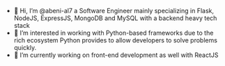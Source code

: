 - 👋 Hi, I’m @abeni-al7 a Software Engineer mainly specializing in Flask, NodeJS, ExpressJS, MongoDB and MySQL with a backend heavy tech stack
- 👀 I’m interested in working with Python-based frameworks due to the rich ecosystem Python provides to allow developers to solve problems quickly.
- 🌱 I’m currently working on front-end development as well with ReactJS


<!---
abeni-al7/abeni-al7 is a ✨ special ✨ repository because its `README.md` (this file) appears on your GitHub profile.
You can click the Preview link to take a look at your changes.
--->
